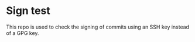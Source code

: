 # Sign test

This repo is used to check the signing of commits using an SSH key instead of a GPG key.
